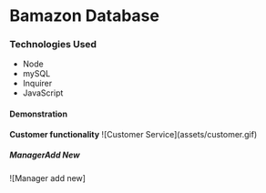 
<h1>Bamazon Database</h1>
<h3>Technologies Used</h3>
<ul>
    <li>Node</li>
    <li>mySQL</li>
    <li>Inquirer</li>
    <li>JavaScript</li>
</ul>
<h4>Demonstration</h4>
<strong>Customer functionality</strong>
![Customer Service](assets/customer.gif)

<h5><strong> Manager</strong>Add New</h5>
![Manager add new]

<strong></strong>

<strong></strong>

<strong></strong>